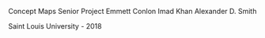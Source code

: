Concept Maps Senior Project
Emmett Conlon
Imad Khan
Alexander D. Smith

Saint Louis University - 2018
